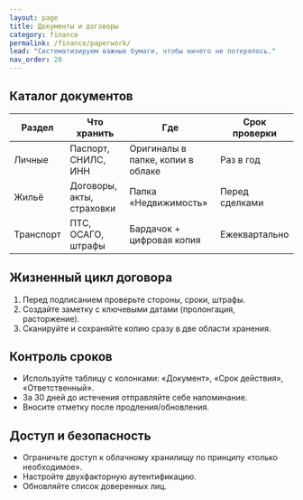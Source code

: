 ```yaml
---
layout: page
title: Документы и договоры
category: finance
permalink: /finance/paperwork/
lead: "Систематизируем важные бумаги, чтобы ничего не потерялось."
nav_order: 20
---
```


## Каталог документов

| Раздел | Что хранить | Где | Срок проверки |
| --- | --- | --- | --- |
| Личные | Паспорт, СНИЛС, ИНН | Оригиналы в папке, копии в облаке | Раз в год |
| Жильё | Договоры, акты, страховки | Папка «Недвижимость» | Перед сделками |
| Транспорт | ПТС, ОСАГО, штрафы | Бардачок + цифровая копия | Ежеквартально |

## Жизненный цикл договора

1. Перед подписанием проверьте стороны, сроки, штрафы.
2. Создайте заметку с ключевыми датами (пролонгация, расторжение).
3. Сканируйте и сохраняйте копию сразу в две области хранения.

## Контроль сроков

- Используйте таблицу с колонками: «Документ», «Срок действия», «Ответственный».
- За 30 дней до истечения отправляйте себе напоминание.
- Вносите отметку после продления/обновления.

## Доступ и безопасность

- Ограничьте доступ к облачному хранилищу по принципу «только необходимое».
- Настройте двухфакторную аутентификацию.
- Обновляйте список доверенных лиц.
